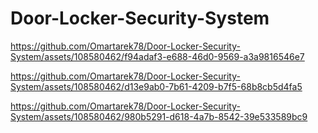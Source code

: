 # Door-Locker-Security-System

https://github.com/Omartarek78/Door-Locker-Security-System/assets/108580462/f94adaf3-e688-46d0-9569-a3a9816546e7


https://github.com/Omartarek78/Door-Locker-Security-System/assets/108580462/d13e9ab0-7b61-4209-b7f5-68b8cb5d4fa5


https://github.com/Omartarek78/Door-Locker-Security-System/assets/108580462/980b5291-d618-4a7b-8542-39e533589bc9



